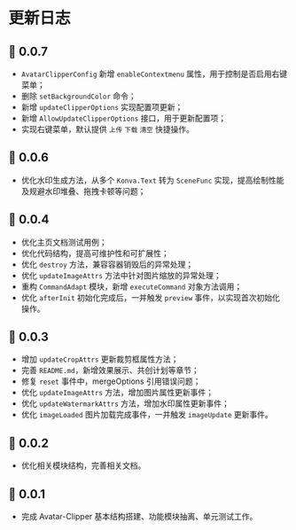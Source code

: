 # 更新日志

<backTop />

## 🎉 0.0.7

-   `AvatarClipperConfig` 新增 `enableContextmenu` 属性，用于控制是否启用右键菜单；
-   删除 `setBackgroundColor` 命令；
-   新增 `updateClipperOptions` 实现配置项更新；
-   新增 `AllowUpdateClipperOptions` 接口，用于更新配置项；
-   实现右键菜单，默认提供 `上传` `下载` `清空` 快捷操作。

## 🎉 0.0.6

-   优化水印生成方法，从多个 `Konva.Text` 转为 `SceneFunc` 实现，提高绘制性能及规避水印堆叠、拖拽卡顿等问题；

## 🎉 0.0.4

-   优化主页文档测试用例；
-   优化代码结构，提高可维护性和可扩展性；
-   优化 `destroy` 方法，兼容容器销毁后的异常处理；
-   优化 `updateImageAttrs` 方法中针对图片缩放的异常处理；
-   重构 `CommandAdapt` 模块，新增 `executeCommand` 对象方法调用；
-   优化 `afterInit` 初始化完成后，一并触发 `preview` 事件，以实现首次初始化操作。

## 🎉 0.0.3

-   增加 `updateCropAttrs` 更新裁剪框属性方法；
-   完善 `README.md`，新增效果展示、共创计划等章节；
-   修复 `reset` 事件中，mergeOptions 引用错误问题；
-   优化 `updateImageAttrs` 方法，增加图片属性更新事件；
-   优化 `updateWatermarkAttrs` 方法，增加水印属性更新事件；
-   优化 `imageLoaded` 图片加载完成事件，一并触发 `imageUpdate` 更新事件。

## 🎉 0.0.2

-   优化相关模块结构，完善相关文档。

## 🎉 0.0.1

-   完成 Avatar-Clipper 基本结构搭建、功能模块抽离、单元测试工作。
